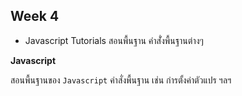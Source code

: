 ## Week 4

- Javascript Tutorials สอนพื้นฐาน คำสั่่งพื้นฐานต่างๆ

**Javascript**

สอนพื้นฐานของ `Javascript` คำสั่งพื้นฐาน เช่น ก่ารตั้งค่าตัวแปร ฯลฯ
